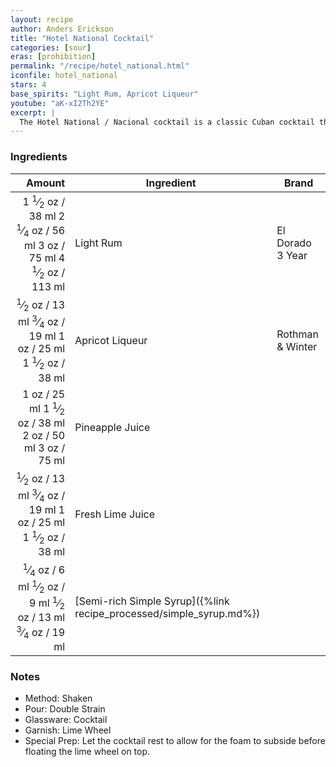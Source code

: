 ```yaml
---
layout: recipe
author: Anders Erickson
title: "Hotel National Cocktail"
categories: [sour]
eras: [prohibition]
permalink: "/recipe/hotel_national.html"
iconfile: hotel_national
stars: 4
base_spirits: "Light Rum, Apricot Liqueur"
youtube: "aK-xI2Th2YE"
excerpt: |
  The Hotel National / Nacional cocktail is a classic Cuban cocktail that has been enjoyed for decades. It is a refreshing and flavorful drink that is perfect for any occasion.
---
```


### Ingredients

|                                                                                                                                                                                                                                                                                             Amount | Ingredient                                                          | Brand            |
| -------------------------------------------------------------------------------------------------------------------------------------------------------------------------------------------------------------------------------------------------------------------------------------------------: | ------------------------------------------------------------------- | ---------------- |
|                          <span class="onex active">1 <sup>1</sup>&frasl;<sub>2</sub> oz / 38 ml</span> <span class="onehalfx">2 <sup>1</sup>&frasl;<sub>4</sub> oz / 56 ml</span> <span class="twox">3 oz / 75 ml</span> <span class="threex">4 <sup>1</sup>&frasl;<sub>2</sub> oz / 113 ml</span> | Light Rum                                                           | El Dorado 3 Year |
|                             <span class="onex active"> <sup>1</sup>&frasl;<sub>2</sub> oz / 13 ml</span> <span class="onehalfx"> <sup>3</sup>&frasl;<sub>4</sub> oz / 19 ml</span> <span class="twox">1 oz / 25 ml</span> <span class="threex">1 <sup>1</sup>&frasl;<sub>2</sub> oz / 38 ml</span> | Apricot Liqueur                                                     | Rothman & Winter |
|                                                                                           <span class="onex active">1 oz / 25 ml</span> <span class="onehalfx">1 <sup>1</sup>&frasl;<sub>2</sub> oz / 38 ml</span> <span class="twox">2 oz / 50 ml</span> <span class="threex">3 oz / 75 ml</span> | Pineapple Juice                                                     |
|                             <span class="onex active"> <sup>1</sup>&frasl;<sub>2</sub> oz / 13 ml</span> <span class="onehalfx"> <sup>3</sup>&frasl;<sub>4</sub> oz / 19 ml</span> <span class="twox">1 oz / 25 ml</span> <span class="threex">1 <sup>1</sup>&frasl;<sub>2</sub> oz / 38 ml</span> | Fresh Lime Juice                                                    |
| <span class="onex active"> <sup>1</sup>&frasl;<sub>4</sub> oz / 6 ml</span> <span class="onehalfx"> <sup>1</sup>&frasl;<sub>2</sub> oz / 9 ml</span> <span class="twox"> <sup>1</sup>&frasl;<sub>2</sub> oz / 13 ml</span> <span class="threex"> <sup>3</sup>&frasl;<sub>4</sub> oz / 19 ml</span> | [Semi-rich Simple Syrup]({%link recipe_processed/simple_syrup.md%}) |

### Notes

- Method: Shaken
- Pour: Double Strain
- Glassware: Cocktail
- Garnish: Lime Wheel
- Special Prep: Let the cocktail rest to allow for the foam to subside before floating the lime wheel on top.

<script type="application/ld+json">
{
  "@context": "https://schema.org",
  "@type": "Recipe",
  "author": "{{ page.author }}",
  "description": "{{ page.excerpt | strip_html | replace: '"', "'" }}",
  "image": "{%- for ingredient in site.data[page.iconfile].images.ingredient limit: 1 -%}{{ ingredient.url }}{%- endfor -%}",
  "recipeIngredient": [  " 1.5 oz Light Rum",
  " 0.5 oz Apricot Liqueur",
  " 1 oz Pineapple Juice",
  " 0.5 oz Fresh Lime Juice ",
  "0.25 oz Semi-rich Simple Syrup"],
  "name": "{{ page.title }}",
  "recipeInstructions": "  {
    '@type': 'HowToStep',
    'text': '- Method: Shaken
'
  },  {
    '@type': 'HowToStep',
    'text': '- Pour: Double Strain
'
  },  {
    '@type': 'HowToStep',
    'text': '- Glassware: Cocktail
'
  },  {
    '@type': 'HowToStep',
    'text': '- Garnish: Lime Wheel
'
  },  {
    '@type': 'HowToStep',
    'text': '- Special Prep: Let the cocktail rest to allow for the foam to subside before floating the lime wheel on top.
'
  }",
  "recipeYield": "1 cocktail",
  "recipeCategory": "cocktail"
}
</script>
